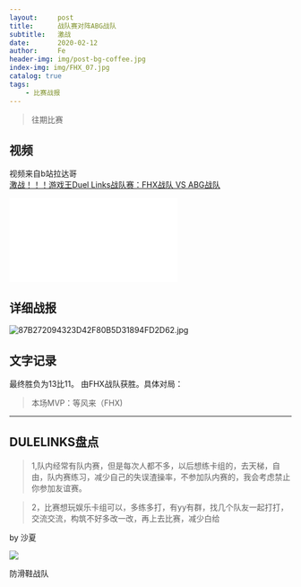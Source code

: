 ```yaml
---
layout:     post
title:      战队赛对阵ABG战队
subtitle:   激战
date:       2020-02-12
author:     Fe
header-img: img/post-bg-coffee.jpg
index-img: img/FHX_07.jpg
catalog: true
tags:
    - 比赛战报
---
```

>往期比赛

## 视频

视频来自b站拉达哥
<br>
[激战！！！游戏王Duel Links战队赛：FHX战队 VS ABG战队](https://www.bilibili.com/video/av88370575)
<br>
<iframe src="//player.bilibili.com/player.html?aid=88370575&cid=150958525&page=1" scrolling="no" border="0" frameborder="no" framespacing="0" allowfullscreen="true"> </iframe>

## 详细战报

![87B272094323D42F80B5D31894FD2D62.jpg](https://i.loli.net/2020/02/12/UBSqmoYJ67bjZgE.jpg)





## 文字记录

最终胜负为13比11。
由FHX战队获胜。具体对局：




>本场MVP：等风来（FHX)   

----

## DULELINKS盘点

>1,队内经常有队内赛，但是每次人都不多，以后想练卡组的，去天梯，自由，队内赛练习，减少自己的失误渣操率，不参加队内赛的，我会考虑禁止你参加友谊赛。

>2，比赛想玩娱乐卡组可以，多练多打，有yy有群，找几个队友一起打打，交流交流，构筑不好多改一改，再上去比赛，减少白给

by 沙夏


![](https://ftp.bmp.ovh/imgs/2020/02/cf68a58bd43dd722.png)



防滑鞋战队
